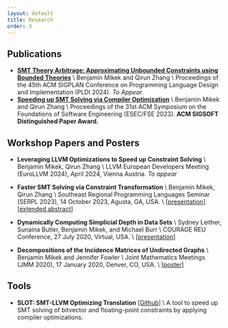 ```yaml
---
layout: default
title: Research
order: 3
---
```


## Publications
+ **[SMT Theory Arbitrage: Approximating Unbounded Constraints using Bounded Theories](\resources\PLDI_STAUB.pdf)** \\
Benjamin Mikek and Qirun Zhang \\
Proceedings of the 45th ACM SIGPLAN Conference on Programming Language Design and Implementation (PLDI 2024). *To Appear.*
+ **[Speeding up SMT Solving via Compiler Optimization](\resources\FSE_SLOT.pdf)** \\
Benjamin Mikek and Qirun Zhang \\
Proceedings of the 31st ACM Symposium on the Foundations of Software Engineering (ESEC/FSE 2023). **ACM SIGSOFT Distinguished Paper Award.**

## Workshop Papers and Posters
+ **Leveraging LLVM Optimizations to Speed up Constraint Solving** \\
Benjamin Mikek, Qirun Zhang \\
LLVM European Developers Meeting (EuroLLVM 2024), April 2024, Vienna Austria. *To appear*

+ **Faster SMT Solving via Constraint Transformation** \\
Benjamin Mikek, Qirun Zhang \\
Southeast Regional Programming Languages Seminar (SERPL 2023), 14 October 2023, Agusta, GA, USA. \\
[[presentation](\resources\SERPL_presentation.pdf)][[extended abstract](\resources\SERPL_abstract.pdf)]

+ **Dynamically Computing Simplicial Depth in Data Sets** \\
Sydney Leither, Sunaina Butler, Benjamin Mikek, and Michael Burr \\
COURAGE REU Conference, 27 July 2020, Virtual, USA.  \\
[[presentation](\resources\depth.pdf)]

+ **Decompositions of the Incidence Matrices of Undirected Graphs** \\
Benjamin Mikek and Jennifer Fowler \\
Joint Mathematics Meetings (JMM 2020), 17 January 2020, Denver, CO, USA. \\
[[poster](\resources\JMM_Poster.pdf)]

## Tools
+ **SLOT: SMT-LLVM Optimizing Translation** \[[Github](https://github.com/mikekben/SLOT)] \\
A tool to speed up SMT solving of bitvector and floating-point constraints by applying compiler optimizations.